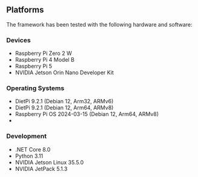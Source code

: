 ## Platforms

The framework has been tested with the following hardware and software:

### Devices
- Raspberry Pi Zero 2 W
- Raspberry Pi 4 Model B
- Raspberry Pi 5
- NVIDIA Jetson Orin Nano Developer Kit

### Operating Systems
- DietPi 9.2.1 (Debian 12, Arm32, ARMv6)
- DietPi 9.2.1 (Debian 12, Arm64, ARMv8)
- Raspberry Pi OS 2024-03-15 (Debian 12, Arm64, ARMv8)
- 

### Development
- .NET Core 8.0
- Python 3.11
- NVIDIA Jetson Linux 35.5.0
- NVIDIA JetPack 5.1.3